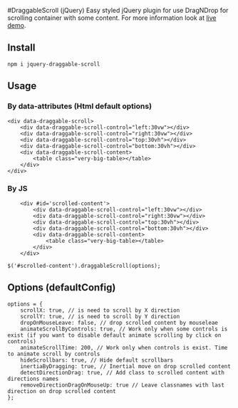 #DraggableScroll (jQuery)
Easy styled jQuery plugin for use DragNDrop for scrolling container with some content.
For more information look at [live demo](https://franknewii.github.io/jqueryDraggableScroll/).

## Install

``npm i jquery-draggable-scroll``

## Usage
### By data-attributes (Html default options)
```
<div data-draggable-scroll>
    <div data-draggable-scroll-control="left:30vw"></div>
    <div data-draggable-scroll-control="right:30vw"></div>
    <div data-draggable-scroll-control="top:30vh"></div>
    <div data-draggable-scroll-control="bottom:30vh"></div>
    <div data-draggable-scroll-content>
        <table class="very-big-table></table>
    </div>
</div>
```

### By JS

````
    <div #id='scrolled-content'>
        <div data-draggable-scroll-control="left:30vw"></div>
        <div data-draggable-scroll-control="right:30vw"></div>
        <div data-draggable-scroll-control="top:30vh"></div>
        <div data-draggable-scroll-control="bottom:30vh"></div>
        <div data-draggable-scroll-content>
            <table class="very-big-table></table>
        </div>
    </div>
````

``
    $('#scrolled-content').draggableScroll(options);
``

## Options (defaultConfig)
```
options = {
    scrollX: true, // is need to scroll by X direction
    scrollY: true, // is need to scroll by Y direction
    dropOnMouseLeave: false, // drop scrolled content by mouseleae
    animateScrollByControls: true, // Work only when some controls is exist (if you want to disable default animate scrolling by click on controls)
    animateScrollTime: 200, // Work only when controls is exist. Time to animate scroll by controls
    hideScrollbars: true, // Hide default scrollbars
    inertiaByDragging: true, // Inertial move on drop scrolled content
    detectDirectionDrag: true, // Add class to scrolled content with directions names
    removeDirectionDragOnMouseUp: true // Leave classnames with last direction on drop scrolled content
};
```
